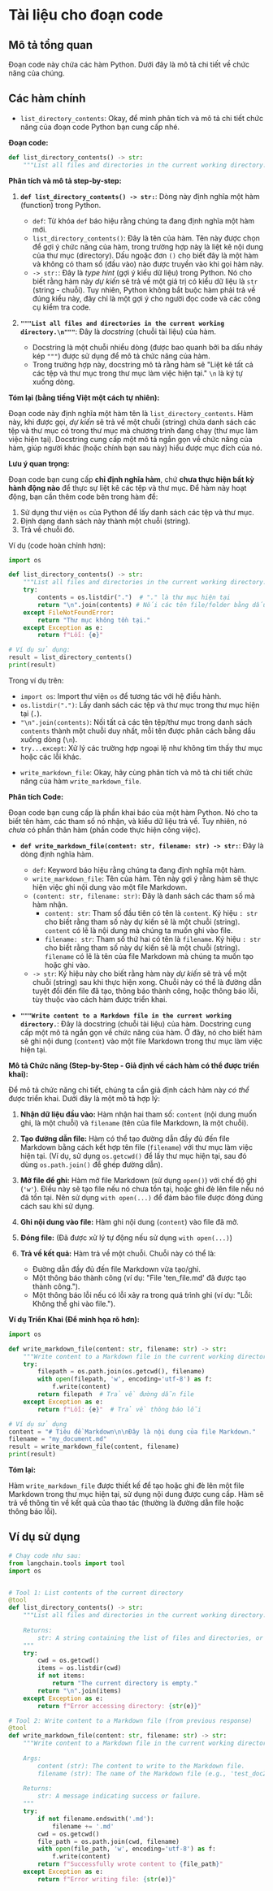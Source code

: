 # Tài liệu cho đoạn code

## Mô tả tổng quan
Đoạn code này chứa các hàm Python. Dưới đây là mô tả chi tiết về chức năng của chúng.

## Các hàm chính
- `list_directory_contents`: Okay, để mình phân tích và mô tả chi tiết chức năng của đoạn code Python bạn cung cấp nhé.

**Đoạn code:**

```python
def list_directory_contents() -> str:
    """List all files and directories in the current working directory.\n"""
```

**Phân tích và mô tả step-by-step:**

1.  **`def list_directory_contents() -> str:`**:  Dòng này định nghĩa một hàm (function) trong Python.
    *   `def`:  Từ khóa `def` báo hiệu rằng chúng ta đang định nghĩa một hàm mới.
    *   `list_directory_contents()`:  Đây là tên của hàm. Tên này được chọn để gợi ý chức năng của hàm, trong trường hợp này là liệt kê nội dung của thư mục (directory).  Dấu ngoặc đơn `()` cho biết đây là một hàm và không có tham số (đầu vào) nào được truyền vào khi gọi hàm này.
    *   `-> str:`:  Đây là *type hint* (gợi ý kiểu dữ liệu) trong Python. Nó cho biết rằng hàm này *dự kiến* sẽ trả về một giá trị có kiểu dữ liệu là `str` (string - chuỗi).  Tuy nhiên, Python không bắt buộc hàm phải trả về đúng kiểu này, đây chỉ là một gợi ý cho người đọc code và các công cụ kiểm tra code.

2.  **`"""List all files and directories in the current working directory.\n"""`**:  Đây là *docstring* (chuỗi tài liệu) của hàm.
    *   Docstring là một chuỗi nhiều dòng (được bao quanh bởi ba dấu nháy kép `"""`) được sử dụng để mô tả chức năng của hàm.
    *   Trong trường hợp này, docstring mô tả rằng hàm sẽ "Liệt kê tất cả các tệp và thư mục trong thư mục làm việc hiện tại."  `\n` là ký tự xuống dòng.

**Tóm lại (bằng tiếng Việt một cách tự nhiên):**

Đoạn code này định nghĩa một hàm tên là `list_directory_contents`.  Hàm này, khi được gọi, *dự kiến* sẽ trả về một chuỗi (string) chứa danh sách các tệp và thư mục có trong thư mục mà chương trình đang chạy (thư mục làm việc hiện tại).  Docstring cung cấp một mô tả ngắn gọn về chức năng của hàm, giúp người khác (hoặc chính bạn sau này) hiểu được mục đích của nó.

**Lưu ý quan trọng:**

Đoạn code bạn cung cấp **chỉ định nghĩa hàm**, chứ **chưa thực hiện bất kỳ hành động nào** để thực sự liệt kê các tệp và thư mục.  Để hàm này hoạt động, bạn cần thêm code bên trong hàm để:

1.  Sử dụng thư viện `os` của Python để lấy danh sách các tệp và thư mục.
2.  Định dạng danh sách này thành một chuỗi (string).
3.  Trả về chuỗi đó.

Ví dụ (code hoàn chỉnh hơn):

```python
import os

def list_directory_contents() -> str:
    """List all files and directories in the current working directory."""
    try:
        contents = os.listdir(".")  # "." là thư mục hiện tại
        return "\n".join(contents) # Nối các tên file/folder bằng dấu xuống dòng
    except FileNotFoundError:
        return "Thư mục không tồn tại."
    except Exception as e:
        return f"Lỗi: {e}"

# Ví dụ sử dụng:
result = list_directory_contents()
print(result)
```

Trong ví dụ trên:

*   `import os`: Import thư viện `os` để tương tác với hệ điều hành.
*   `os.listdir(".")`: Lấy danh sách các tệp và thư mục trong thư mục hiện tại (`.`).
*   `"\n".join(contents)`: Nối tất cả các tên tệp/thư mục trong danh sách `contents` thành một chuỗi duy nhất, mỗi tên được phân cách bằng dấu xuống dòng (`\n`).
*   `try...except`: Xử lý các trường hợp ngoại lệ như không tìm thấy thư mục hoặc các lỗi khác.
- `write_markdown_file`: Okay, hãy cùng phân tích và mô tả chi tiết chức năng của hàm `write_markdown_file`.

**Phân tích Code:**

Đoạn code bạn cung cấp là phần khai báo của một hàm Python. Nó cho ta biết tên hàm, các tham số nó nhận, và kiểu dữ liệu trả về. Tuy nhiên, nó *chưa* có phần thân hàm (phần code thực hiện công việc).

*   **`def write_markdown_file(content: str, filename: str) -> str:`**:  Đây là dòng định nghĩa hàm.
    *   `def`: Keyword báo hiệu rằng chúng ta đang định nghĩa một hàm.
    *   `write_markdown_file`:  Tên của hàm. Tên này gợi ý rằng hàm sẽ thực hiện việc ghi nội dung vào một file Markdown.
    *   `(content: str, filename: str)`:  Đây là danh sách các tham số mà hàm nhận.
        *   `content: str`:  Tham số đầu tiên có tên là `content`.  Ký hiệu `: str` cho biết rằng tham số này dự kiến sẽ là một chuỗi (string).  `content` có lẽ là nội dung mà chúng ta muốn ghi vào file.
        *   `filename: str`:  Tham số thứ hai có tên là `filename`.  Ký hiệu `: str` cho biết rằng tham số này dự kiến sẽ là một chuỗi (string). `filename` có lẽ là tên của file Markdown mà chúng ta muốn tạo hoặc ghi vào.
    *   `-> str`:  Ký hiệu này cho biết rằng hàm này *dự kiến* sẽ trả về một chuỗi (string) sau khi thực hiện xong.  Chuỗi này có thể là đường dẫn tuyệt đối đến file đã tạo, thông báo thành công, hoặc thông báo lỗi, tùy thuộc vào cách hàm được triển khai.

*   **`"""Write content to a Markdown file in the current working directory.`**: Đây là docstring (chuỗi tài liệu) của hàm.  Docstring cung cấp một mô tả ngắn gọn về chức năng của hàm. Ở đây, nó cho biết hàm sẽ ghi nội dung (`content`) vào một file Markdown trong thư mục làm việc hiện tại.

**Mô tả Chức năng (Step-by-Step - Giả định về cách hàm có thể được triển khai):**

Để mô tả chức năng chi tiết, chúng ta cần giả định cách hàm này *có thể* được triển khai. Dưới đây là một mô tả hợp lý:

1.  **Nhận dữ liệu đầu vào:** Hàm nhận hai tham số: `content` (nội dung muốn ghi, là một chuỗi) và `filename` (tên của file Markdown, là một chuỗi).

2.  **Tạo đường dẫn file:** Hàm có thể tạo đường dẫn đầy đủ đến file Markdown bằng cách kết hợp tên file (`filename`) với thư mục làm việc hiện tại.  (Ví dụ, sử dụng `os.getcwd()` để lấy thư mục hiện tại, sau đó dùng `os.path.join()` để ghép đường dẫn).

3.  **Mở file để ghi:** Hàm mở file Markdown (sử dụng `open()`) với chế độ ghi (`'w'`).  Điều này sẽ tạo file nếu nó chưa tồn tại, hoặc ghi đè lên file nếu nó đã tồn tại.  Nên sử dụng `with open(...)` để đảm bảo file được đóng đúng cách sau khi sử dụng.

4.  **Ghi nội dung vào file:** Hàm ghi nội dung (`content`) vào file đã mở.

5.  **Đóng file:** (Đã được xử lý tự động nếu sử dụng `with open(...)`)

6.  **Trả về kết quả:** Hàm trả về một chuỗi.  Chuỗi này có thể là:
    *   Đường dẫn đầy đủ đến file Markdown vừa tạo/ghi.
    *   Một thông báo thành công (ví dụ: "File 'ten_file.md' đã được tạo thành công.").
    *   Một thông báo lỗi nếu có lỗi xảy ra trong quá trình ghi (ví dụ: "Lỗi: Không thể ghi vào file.").

**Ví dụ Triển Khai (Để minh họa rõ hơn):**

```python
import os

def write_markdown_file(content: str, filename: str) -> str:
    """Write content to a Markdown file in the current working directory."""
    try:
        filepath = os.path.join(os.getcwd(), filename)
        with open(filepath, 'w', encoding='utf-8') as f:
            f.write(content)
        return filepath  # Trả về đường dẫn file
    except Exception as e:
        return f"Lỗi: {e}"  # Trả về thông báo lỗi

# Ví dụ sử dụng
content = "# Tiêu đề Markdown\n\nĐây là nội dung của file Markdown."
filename = "my_document.md"
result = write_markdown_file(content, filename)
print(result)
```

**Tóm lại:**

Hàm `write_markdown_file` được thiết kế để tạo hoặc ghi đè lên một file Markdown trong thư mục hiện tại, sử dụng nội dung được cung cấp. Hàm sẽ trả về thông tin về kết quả của thao tác (thường là đường dẫn file hoặc thông báo lỗi).

## Ví dụ sử dụng
```python
# Chạy code như sau:
from langchain.tools import tool
import os


# Tool 1: List contents of the current directory
@tool
def list_directory_contents() -> str:
    """List all files and directories in the current working directory.
    
    Returns:
        str: A string containing the list of files and directories, or an error message.
    """
    try:
        cwd = os.getcwd()
        items = os.listdir(cwd)
        if not items:
            return "The current directory is empty."
        return "\n".join(items)
    except Exception as e:
        return f"Error accessing directory: {str(e)}"

# Tool 2: Write content to a Markdown file (from previous response)
@tool
def write_markdown_file(content: str, filename: str) -> str:
    """Write content to a Markdown file in the current working directory.
    
    Args:
        content (str): The content to write to the Markdown file.
        filename (str): The name of the Markdown file (e.g., 'test_doc2.md').
    
    Returns:
        str: A message indicating success or failure.
    """
    try:
        if not filename.endswith('.md'):
            filename += '.md'
        cwd = os.getcwd()
        file_path = os.path.join(cwd, filename)
        with open(file_path, 'w', encoding='utf-8') as f:
            f.write(content)
        return f"Successfully wrote content to {file_path}"
    except Exception as e:
        return f"Error writing file: {str(e)}"
```